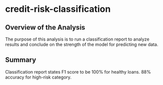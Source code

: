 # credit-risk-classification

## Overview of the Analysis

The purpose of this analysis is to run a classification report to analyze results and conclude on the strength of the model for predicting new data.

## Summary

Classification report states F1 score to be 100% for healthy loans. 88% accuracy for high-risk category.
